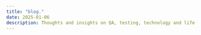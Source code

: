 ```yaml
---
title: "blog."
date: 2025-01-06
description: Thoughts and insights on QA, testing, technology and life from a Test Manager persepective.
---
```

